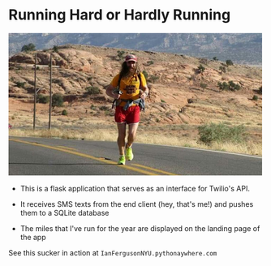 # Running Hard or Hardly Running

<img src='./static/img/forrest.jpg' width=500px>

* This is a flask application that serves as an interface for Twilio's API. 
  
* It receives SMS texts from the end client (hey, that's me!) and pushes them to a SQLite database

* The miles that I've run for the year are displayed on the landing page of the app

See this sucker in action at `IanFergusonNYU.pythonaywhere.com`